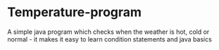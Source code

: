 # Temperature-program
A simple java program which checks when the weather is hot, cold or normal - it makes it easy to learn condition statements and java basics 
